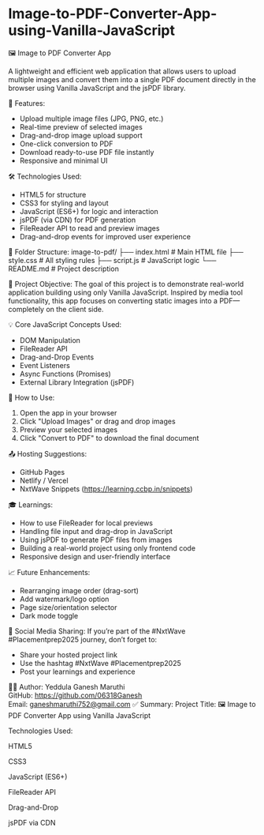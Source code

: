# Image-to-PDF-Converter-App-using-Vanilla-JavaScript
🖼️ Image to PDF Converter App

A lightweight and efficient web application that allows users to upload multiple images and convert them into a single PDF document directly in the browser using Vanilla JavaScript and the jsPDF library.

🚀 Features:
- Upload multiple image files (JPG, PNG, etc.)
- Real-time preview of selected images
- Drag-and-drop image upload support
- One-click conversion to PDF
- Download ready-to-use PDF file instantly
- Responsive and minimal UI

🛠️ Technologies Used:
- HTML5 for structure
- CSS3 for styling and layout
- JavaScript (ES6+) for logic and interaction
- jsPDF (via CDN) for PDF generation
- FileReader API to read and preview images
- Drag-and-drop events for improved user experience

📁 Folder Structure:
image-to-pdf/
├── index.html         # Main HTML file
├── style.css          # All styling rules
├── script.js          # JavaScript logic
└── README.md          # Project description

🎯 Project Objective:
The goal of this project is to demonstrate real-world application building using only Vanilla JavaScript. Inspired by media tool functionality, this app focuses on converting static images into a PDF—completely on the client side.

💡 Core JavaScript Concepts Used:
- DOM Manipulation
- FileReader API
- Drag-and-Drop Events
- Event Listeners
- Async Functions (Promises)
- External Library Integration (jsPDF)

🧪 How to Use:
1. Open the app in your browser
2. Click "Upload Images" or drag and drop images
3. Preview your selected images
4. Click "Convert to PDF" to download the final document

📤 Hosting Suggestions:
- GitHub Pages
- Netlify / Vercel
- NxtWave Snippets (https://learning.ccbp.in/snippets)

🎓 Learnings:
- How to use FileReader for local previews
- Handling file input and drag-drop in JavaScript
- Using jsPDF to generate PDF files from images
- Building a real-world project using only frontend code
- Responsive design and user-friendly interface

📈 Future Enhancements:
- Rearranging image order (drag-sort)
- Add watermark/logo option
- Page size/orientation selector
- Dark mode toggle

📣 Social Media Sharing:
If you’re part of the #NxtWave #Placementprep2025 journey, don’t forget to:
- Share your hosted project link
- Use the hashtag #NxtWave #Placementprep2025
- Post your learnings and experience

👨‍💻 Author:
Yeddula Ganesh Maruthi  
GitHub: https://github.com/06318Ganesh  
Email: ganeshmaruthi752@gmail.com
✅ Summary:
Project Title: 🖼️ Image to PDF Converter App using Vanilla JavaScript

Technologies Used:

HTML5

CSS3

JavaScript (ES6+)

FileReader API

Drag-and-Drop

jsPDF via CDN
